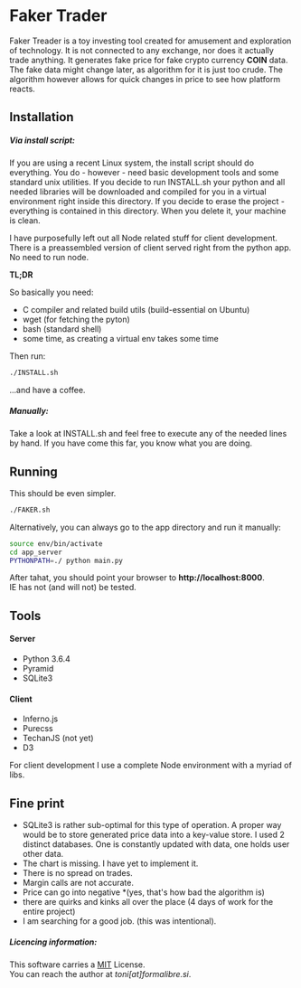 # Faker Trader

Faker Treader is a toy investing tool created for amusement and exploration of technology.
It is not connected to any exchange, nor does it actually trade anything. It generates fake price for fake crypto currency **COIN** data. The fake data might change later, as algorithm for it is just too crude. The algorithm however allows for quick changes in price to see how platform reacts.


## Installation
##### Via install script:
If you are using a recent Linux system, the install script should do everything.
You do - however - need basic development tools and some standard unix utilities. If you decide to run INSTALL.sh your python and all needed libraries will be downloaded and compiled for you in a virtual environment right inside this directory. If you decide to erase the project - everything is contained in this directory. When you delete it, your machine is clean.

I have purposefully left out all Node related stuff for client development. There is a preassembled version of client served right from the python app. No need to run node.

**TL;DR**

So basically you need:
- C compiler and related build utils (build-essential on Ubuntu)
- wget (for fetching the pyton)
- bash (standard shell)
- some time, as creating a virtual env takes some time

Then run:
```bash
./INSTALL.sh
```
...and have a coffee.

##### Manually:
Take a look at INSTALL.sh and feel free to execute any of the needed lines by hand.
If you have come this far, you know what you are doing.


## Running

This should be even simpler.
```bash
./FAKER.sh
```
Alternatively, you can always go to the app directory and run it manually:

```bash
source env/bin/activate
cd app_server
PYTHONPATH=./ python main.py

```

After tahat, you should point your browser to **http://localhost:8000**.  
IE has not (and will not) be tested.

## Tools

#### Server
- Python 3.6.4
- Pyramid
- SQLite3

#### Client
- Inferno.js
- Purecss
- TechanJS (not yet)
- D3

For client development I use a complete Node environment with a myriad of libs.


## Fine print

* SQLite3 is rather sub-optimal for this type of operation. A proper way would be to store generated price data into a key-value store. I used 2 distinct databases. One is constantly updated with data, one holds user other data.
* The chart is missing. I have yet to implement it.
* There is no spread on trades.
* Margin calls are not accurate.
* Price can go into negative *(yes, that's how bad the algorithm is)
* there are quirks and kinks all over the place (4 days of work for the entire project)
* I am searching for a good job. (this was intentional).

##### Licencing information:
This software carries a [MIT](https://opensource.org/licenses/MIT) License.  
You can reach the author at *toni[at]formalibre.si*.
